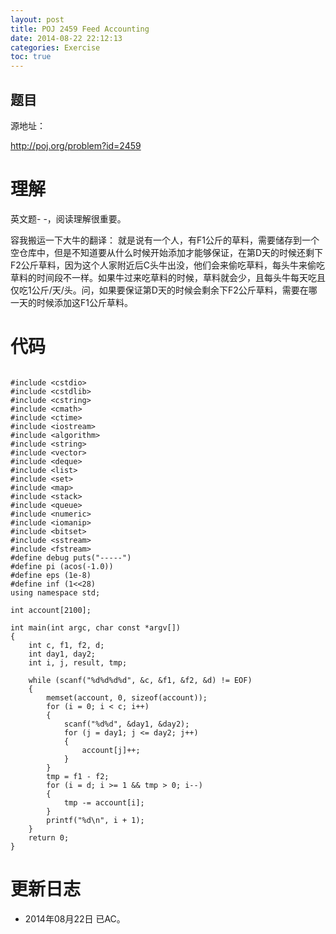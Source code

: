 ```yaml
---
layout: post
title: POJ 2459 Feed Accounting
date: 2014-08-22 22:12:13
categories: Exercise
toc: true
---
```

## 题目
源地址：

http://poj.org/problem?id=2459

# 理解
英文题- -，阅读理解很重要。
>
容我搬运一下大牛的翻译：
就是说有一个人，有F1公斤的草料，需要储存到一个空仓库中，但是不知道要从什么时候开始添加才能够保证，在第D天的时候还剩下F2公斤草料，因为这个人家附近后C头牛出没，他们会来偷吃草料，每头牛来偷吃草料的时间段不一样。如果牛过来吃草料的时候，草料就会少，且每头牛每天吃且仅吃1公斤/天/头。问，如果要保证第D天的时候会剩余下F2公斤草料，需要在哪一天的时候添加这F1公斤草料。

<!-- more -->

# 代码

```

#include <cstdio>
#include <cstdlib>
#include <cstring>
#include <cmath>
#include <ctime>
#include <iostream>
#include <algorithm>
#include <string>
#include <vector>
#include <deque>
#include <list>
#include <set>
#include <map>
#include <stack>
#include <queue>
#include <numeric>
#include <iomanip>
#include <bitset>
#include <sstream>
#include <fstream>
#define debug puts("-----")
#define pi (acos(-1.0))
#define eps (1e-8)
#define inf (1<<28)
using namespace std;

int account[2100];

int main(int argc, char const *argv[])
{
    int c, f1, f2, d;
    int day1, day2;
    int i, j, result, tmp;

    while (scanf("%d%d%d%d", &c, &f1, &f2, &d) != EOF)
    {
        memset(account, 0, sizeof(account));
        for (i = 0; i < c; i++)
        {
            scanf("%d%d", &day1, &day2);
            for (j = day1; j <= day2; j++)
            {
                account[j]++;
            }
        }
        tmp = f1 - f2;
        for (i = d; i >= 1 && tmp > 0; i--)
        {
            tmp -= account[i];
        }
        printf("%d\n", i + 1);
    }
    return 0;
}

```

# 更新日志
- 2014年08月22日 已AC。
